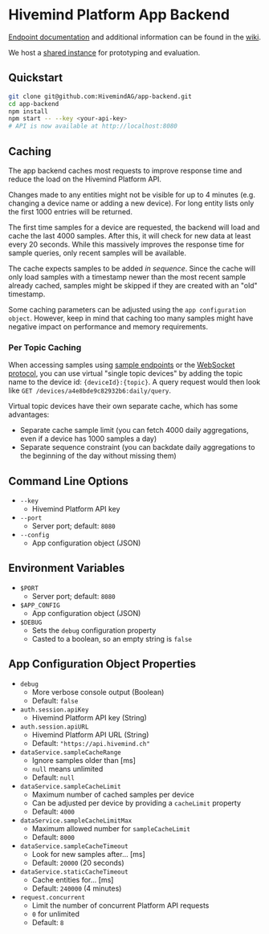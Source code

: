 # Hivemind Platform App Backend

[Endpoint documentation](https://github.com/HivemindAG/app-backend/wiki/Endpoints) and additional information can be found in the [wiki](https://github.com/HivemindAG/app-backend/wiki).

We host a [shared instance](https://github.com/HivemindAG/app-backend/wiki/Shared-Instance) for prototyping and evaluation.

## Quickstart


```bash
git clone git@github.com:HivemindAG/app-backend.git
cd app-backend
npm install
npm start -- --key <your-api-key>
# API is now available at http://localhost:8080
```

## Caching

The app backend caches most requests to improve response time and reduce the load on the Hivemind Platform API.

Changes made to any entities might not be visible for up to 4 minutes (e.g. changing a device name or adding a new device). For long entity lists only the first 1000 entries will be returned.

The first time samples for a device are requested, the backend will load and cache the last 4000 samples. After this, it will check for new data at least every 20 seconds. While this massively improves the response time for sample queries, only recent samples will be available.

The cache expects samples to be added *in sequence*. Since the cache will only load samples with a timestamp newer than the most recent sample already cached, samples might be skipped if they are created with an "old" timestamp.

Some caching parameters can be adjusted using the `app configuration object`. However, keep in mind that caching too many samples might have negative impact on performance and memory requirements.

### Per Topic Caching

When accessing samples using [sample endpoints](https://github.com/HivemindAG/app-backend/wiki/Endpoints#sample-endpoints) or the [WebSocket protocol](https://github.com/HivemindAG/app-backend/wiki/WebSocket-Protocol), you can use virtual "single topic devices" by adding the topic name to the device id: `{deviceId}:{topic}`. A query request would then look like `GET /devices/a4e8bde9c82932b6:daily/query`.

Virtual topic devices have their own separate cache, which has some advantages:

* Separate cache sample limit (you can fetch 4000 daily aggregations, even if a device has 1000 samples a day)
* Separate sequence constraint (you can backdate daily aggregations to the beginning of the day without missing them)  

## Command Line Options

* `--key`
  * Hivemind Platform API key
* `--port`
  * Server port; default: `8080`
* `--config`
  * App configuration object (JSON)

## Environment Variables

* `$PORT`
  * Server port; default: `8080`
* `$APP_CONFIG`
  * App configuration object (JSON)
* `$DEBUG`
  * Sets the `debug` configuration property
  * Casted to a boolean, so an empty string is `false`

## App Configuration Object Properties

* `debug`
  * More verbose console output (Boolean)
  * Default: `false`
* `auth.session.apiKey`
  * Hivemind Platform API key (String)
* `auth.session.apiURL`
  * Hivemind Platform API URL (String)
  * Default: `"https://api.hivemind.ch"`
* `dataService.sampleCacheRange`
  * Ignore samples older than [ms]
  * `null` means unlimited
  * Default: `null`
* `dataService.sampleCacheLimit`
  * Maximum number of cached samples per device
  * Can be adjusted per device by providing a `cacheLimit` property
  * Default: `4000`
* `dataService.sampleCacheLimitMax`
  * Maximum allowed number for `sampleCacheLimit`
  * Default: `8000`
* `dataService.sampleCacheTimeout`
  * Look for new samples after… [ms]
  * Default: `20000` (20 seconds)
* `dataService.staticCacheTimeout`
  * Cache entities for… [ms]
  * Default: `240000` (4 minutes)
* `request.concurrent`
  * Limit the number of concurrent Platform API requests
  * `0` for unlimited
  * Default: `8`
